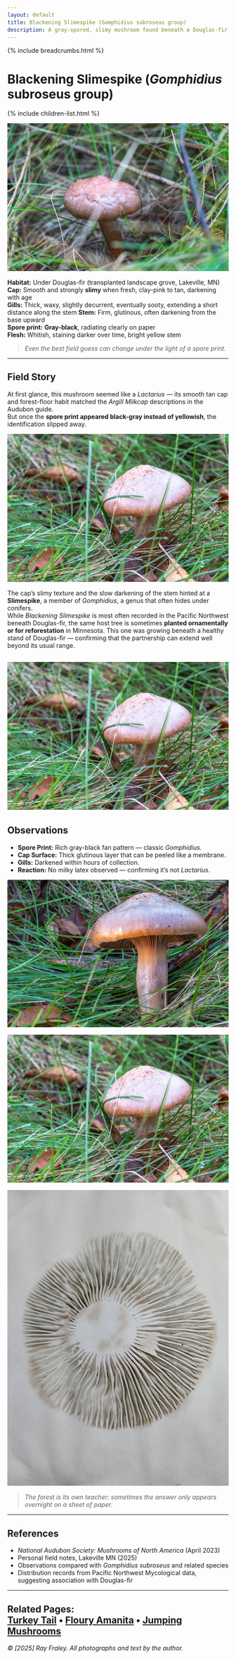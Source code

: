 ```yaml
---
layout: default
title: Blackening Slimespike (Gomphidius subroseus group)
description: A gray-spored, slimy mushroom found beneath a Douglas-fir in Minnesota—first mistaken for a milkcap.
---
```


{% include breadcrumbs.html %}
# Blackening Slimespike (*Gomphidius* subroseus group)
{% include children-list.html %}

![A mushroom found tucked in grass.](/gallery/fungi/mushrooms/assets/slimespike/E21A6290.jpg)

**Habitat:** Under Douglas-fir (transplanted landscape grove, Lakeville, MN)  
**Cap:** Smooth and strongly **slimy** when fresh, clay-pink to tan, darkening with age  
**Gills:** Thick, waxy, slightly decurrent, eventually sooty, extending a short distance along the stem
**Stem:** Firm, glutinous, often darkening from the base upward  
**Spore print:** **Gray-black**, radiating clearly on paper  
**Flesh:** Whitish, staining darker over time, bright yellow stem 

> *Even the best field guess can change under the light of a spore print.*

---

## Field Story

At first glance, this mushroom seemed like a *Lactarius* — its smooth tan cap and forest-floor habit matched the *Argill Milkcap* descriptions in the Audubon guide.  
But once the **spore print appeared black-gray instead of yellowish**, the identification slipped away.

![Clearing the grass away for a better view.](/gallery/fungi/mushrooms/assets/slimespike/E21A6366.jpg)

The cap’s slimy texture and the slow darkening of the stem hinted at a **Slimespike**, a member of *Gomphidius*, a genus that often hides under conifers.  
While *Blackening Slimespike* is most often recorded in the Pacific Northwest beneath Douglas-fir, the same host tree is sometimes **planted ornamentally or for reforestation** in Minnesota. This one was growing beneath a healthy stand of Douglas-fir — confirming that the partnership can extend well beyond its usual range.

![Another mushroom found at perimeter of pine trees.](/gallery/fungi/mushrooms/assets/slimespike/E21A6366.jpg)
---

## Observations

- **Spore Print:** Rich gray-black fan pattern — classic *Gomphidius*.  
- **Cap Surface:** Thick glutinous layer that can be peeled like a membrane.  
- **Gills:** Darkened within hours of collection.  
- **Reaction:** No milky latex observed — confirming it’s not *Lactarius*.

![Slimespike with gills extending along stem.](/gallery/fungi/mushrooms/assets/slimespike/E21A6391.jpg)

![Cutting the stem reveals a bright yellow flesh.](/gallery/fungi/mushrooms/assets/slimespike/E21A6366.jpg)

![Blackening Slimespike spore print](/gallery/fungi/mushrooms/assets/slimespike/SporePrint-Slimespike.jpg)

> *The forest is its own teacher: sometimes the answer only appears overnight on a sheet of paper.*

---

## References
- *National Audubon Society: Mushrooms of North America* (April 2023)
- Personal field notes, Lakeville MN (2025)  
- Observations compared with *Gomphidius subroseus* and related species  
- Distribution records from Pacific Northwest Mycological data, suggesting association with Douglas-fir

---

**Related Pages:**  
[Turkey Tail](/gallery/fungi/mushrooms/turkeytail/) •
[Floury Amanita](/gallery/fungi/mushrooms/floury-amanita/) •
[Jumping Mushrooms](/gallery/fungi/mushrooms/jumping-mushrooms/)
---

*© [2025] Ray Fraley. All photographs and text by the author.*
